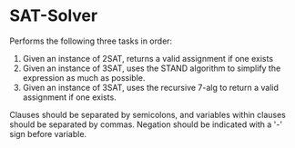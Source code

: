 # SAT-Solver

Performs the following three tasks in order:
1. Given an instance of 2SAT, returns a valid assignment if one exists
2. Given an instance of 3SAT, uses the STAND algorithm to simplify the expression as much as possible.
3. Given an instance of 3SAT, uses the recursive 7-alg to return a valid assignment if one exists.

Clauses should be separated by semicolons, and variables within clauses should be separated by commas. Negation should be indicated with a '-' sign before variable.
